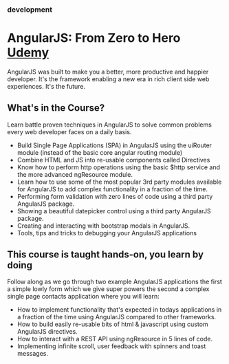 ### development
AngularJS: From Zero to Hero [Udemy](https://www.udemy.com/angularjs-from-zero-to-hero/learn/)
=====================================

AngularJS was built to make you a better, more productive and happier developer. It's the framework enabling a new era in rich client side web experiences. It's the future.

## What's in the Course?
Learn battle proven techniques in AngularJS to solve common problems every web developer faces on a daily basis.

* Build Single Page Applications (SPA) in AngularJS using the uiRouter module (instead of the basic core angular routing module)
* Combine HTML and JS into re-usable components called Directives
* Know how to perform http operations using the basic $http service and the more advanced ngResource module.
* Learn how to use some of the most popular 3rd party modules available for AngularJS to add complex functionality in a fraction of the time.
* Performing form validation with zero lines of code using a third party AngularJS package.
* Showing a beautiful datepicker control using a third party AngularJS package.
* Creating and interacting with bootstrap modals in AngularJS.
* Tools, tips and tricks to debugging your AngularJS applications

## This course is taught hands-on, you learn by doing
Follow along as we go through two example AngularJS applications the first a simple lowly form which we give super powers the second a complex single page contacts application where you will learn:

* How to implement functionality that's expected in todays applications in a fraction of the time using AngularJS compared to other frameworks.
* How to build easily re-usable bits of html & javascript using custom AngularJS directives.
* How to interact with a REST API using ngResource in 5 lines of code.
* Implementing infinite scroll, user feedback with spinners and toast messages.